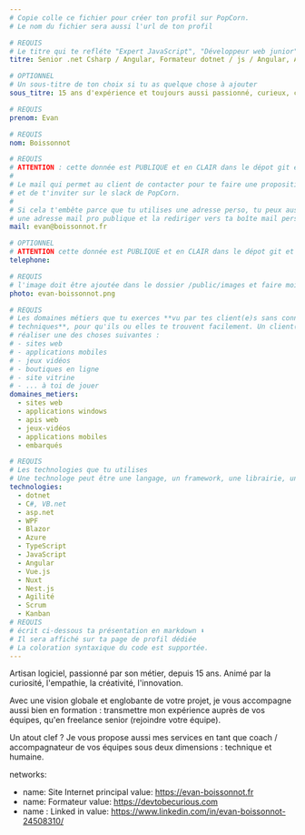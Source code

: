 ```yaml
---
# Copie colle ce fichier pour créer ton profil sur PopCorn.
# Le nom du fichier sera aussi l'url de ton profil

# REQUIS
# Le titre qui te refléte "Expert JavaScript", "Développeur web junior"
titre: Senior .net Csharp / Angular, Formateur dotnet / js / Angular, Agile

# OPTIONNEL
# Un sous-titre de ton choix si tu as quelque chose à ajouter
sous_titre: 15 ans d'expérience et toujours aussi passionné, curieux, créatif

# REQUIS
prenom: Evan

# REQUIS
nom: Boissonnot

# REQUIS
# ATTENTION : cette donnée est PUBLIQUE et en CLAIR dans le dépot git et sur le site
#
# Le mail qui permet au client de contacter pour te faire une proposition de projet
# et de t'inviter sur le slack de PopCorn.
#
# Si cela t'embête parce que tu utilises une adresse perso, tu peux aussi te créer
# une adresse mail pro publique et la rediriger vers ta boîte mail perso
mail: evan@boissonnot.fr

# OPTIONNEL
# ATTENTION cette donnée est PUBLIQUE et en CLAIR dans le dépot git et sur le site
telephone: 

# REQUIS
# l'image doit être ajoutée dans le dossier /public/images et faire moins de 100ko ! Sa hauteur affichée sur le site sera de 300px, elle s'adaptera comme elle peut au responsive avec du css.
photo: evan-boissonnot.png

# REQUIS
# Les domaines métiers que tu exerces **vu par tes client(e)s sans connaissances
# techniques**, pour qu'ils ou elles te trouvent facilement. Un client(e) veut par exemple
# réaliser une des choses suivantes :
# - sites web
# - applications mobiles
# - jeux vidéos
# - boutiques en ligne
# - site vitrine
# - ... à toi de jouer
domaines_metiers:
  - sites web
  - applications windows
  - apis web
  - jeux-vidéos
  - applications mobiles
  - embarqués

# REQUIS
# Les technologies que tu utilises
# Une technologe peut être une langage, un framework, une librairie, un CMS ...
technologies:
  - dotnet
  - C#, VB.net
  - asp.net
  - WPF
  - Blazor
  - Azure
  - TypeScript
  - JavaScript
  - Angular
  - Vue.js
  - Nuxt
  - Nest.js
  - Agilité
  - Scrum
  - Kanban
# REQUIS
# écrit ci-dessous ta présentation en markdown ⬇️
# Il sera affiché sur ta page de profil dédiée
# La coloration syntaxique du code est supportée.
---
```


Artisan logiciel, passionné par son métier, depuis 15 ans.
Animé par la curiosité, l'empathie, la créativité, l'innovation.

Avec une vision globale et englobante de votre projet, je vous accompagne aussi bien en formation : transmettre mon expérience auprès de vos équipes, qu'en freelance senior (rejoindre votre équipe).

Un atout clef ? Je vous propose aussi mes services en tant que coach / accompagnateur de vos équipes sous deux dimensions : technique et humaine.


networks:
  - name: Site Internet principal
    value: https://evan-boissonnot.fr
  - name: Formateur
    value: https://devtobecurious.com
  - name : Linked in
    value: https://www.linkedin.com/in/evan-boissonnot-24508310/